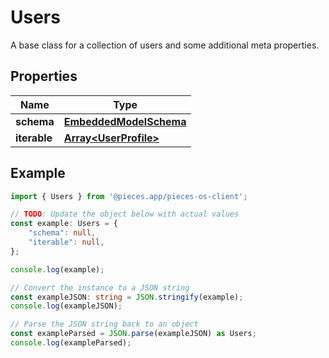 
# Users

A base class for a collection of users and some additional meta properties.

## Properties

Name | Type
------------ | -------------
**schema** | [**EmbeddedModelSchema**](EmbeddedModelSchema)
**iterable** | [**Array&lt;UserProfile&gt;**](UserProfile)

## Example

```typescript
import { Users } from '@pieces.app/pieces-os-client';

// TODO: Update the object below with actual values
const example: Users = {
    "schema": null,
    "iterable": null,
};

console.log(example);

// Convert the instance to a JSON string
const exampleJSON: string = JSON.stringify(example);
console.log(exampleJSON);

// Parse the JSON string back to an object
const exampleParsed = JSON.parse(exampleJSON) as Users;
console.log(exampleParsed);
```


